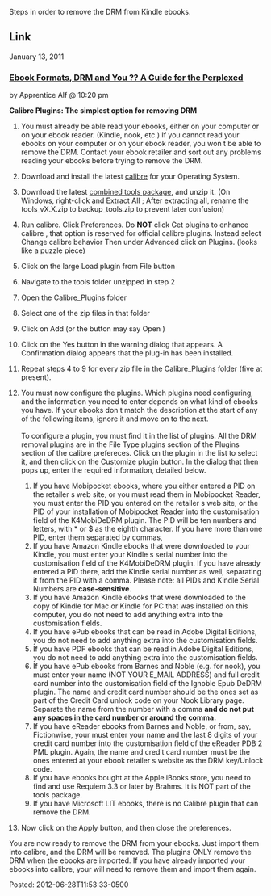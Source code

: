<div id="wikitext">

<span id="excerpt"></span> Steps in order to remove the DRM from Kindle
ebooks. <span id="excerptend"></span>

<div class="vspace">

</div>

Link
----

January 13, 2011

### [Ebook Formats, DRM and You ?? A Guide for the Perplexed](http://apprenticealf.wordpress.com/2011/01/13/ebooks-formats-drm-and-you-%E2%80%94-a-guide-for-the-perplexed/)

by Apprentice Alf @ 10:20 pm

<div class="vspace">

</div>

<div class="round lrindent quote">

**Calibre Plugins: The simplest option for removing DRM**

<div class="vspace">

</div>

1.  You must already be able read your ebooks, either on your computer
    or on your ebook reader. (Kindle, nook, etc.) If you cannot read
    your ebooks on your computer or on your ebook reader, you won t be
    able to remove the DRM. Contact your ebook retailer and sort out any
    problems reading your ebooks before trying to remove the DRM.
2.  Download and install the latest [calibre](http://calibre-ebook.com/)
    for your Operating System.
3.  Download the latest [combined tools
    package](http://apprenticealf.wordpress.com/2010/02/11/hello-world/),
    and unzip it. (On Windows, right-click and Extract All ; After
    extracting all, rename the tools\_vX.X.zip to backup\_tools.zip to
    prevent later confusion)
4.  Run calibre. Click Preferences. Do **NOT** click Get plugins to
    enhance calibre , that option is reserved for official calibre
    plugins. Instead select Change calibre behavior Then under Advanced
    click on Plugins. (looks like a puzzle piece)
5.  Click on the large Load plugin from File button
6.  Navigate to the tools folder unzipped in step 2
7.  Open the Calibre\_Plugins folder
8.  Select one of the zip files in that folder
9.  Click on Add (or the button may say Open )
10. Click on the Yes button in the warning dialog that appears. A
    Confirmation dialog appears that the plug-in has been installed.
11. Repeat steps 4 to 9 for every zip file in the Calibre\_Plugins
    folder (five at present).
12. You must now configure the plugins. Which plugins need configuring,
    and the information you need to enter depends on what kind of ebooks
    you have. If your ebooks don t match the description at the start of
    any of the following items, ignore it and move on to the next.\
    \
    To configure a plugin, you must find it in the list of plugins. All
    the DRM removal plugins are in the File Type plugins section of the
    Plugins section of the calibre prefereces. Click on the plugin in
    the list to select it, and then click on the Customize plugin
    button. In the dialog that then pops up, enter the required
    information, detailed below.
    <div class="vspace">

    </div>

    1.  If you have Mobipocket ebooks, where you either entered a PID on
        the retailer s web site, or you must read them in Mobipocket
        Reader, you must enter the PID you entered on the retailer s web
        site, or the PID of your installation of Mobipocket Reader into
        the customisation field of the <span
        class="wikiword">K4MobiDeDRM</span> plugin. The PID will be ten
        numbers and letters, with \* or \$ as the eighth character. If
        you have more than one PID, enter them separated by commas,
    2.  If you have Amazon Kindle ebooks that were downloaded to your
        Kindle, you must enter your Kindle s serial number into the
        customisation field of the <span
        class="wikiword">K4MobiDeDRM</span> plugin. If you have already
        entered a PID there, add the Kindle serial number as well,
        separating it from the PID with a comma. Please note: all <span
        class="wikiword">PIDs</span> and Kindle Serial Numbers are
        **case-sensitive**.
    3.  If you have Amazon Kindle ebooks that were downloaded to the
        copy of Kindle for Mac or Kindle for PC that was installed on
        this computer, you do not need to add anything extra into the
        customisation fields.
    4.  If you have ePub ebooks that can be read in Adobe Digital
        Editions, you do not need to add anything extra into the
        customisation fields.
    5.  If you have PDF ebooks that can be read in Adobe Digital
        Editions, you do not need to add anything extra into the
        customisation fields.
    6.  If you have ePub ebooks from Barnes and Noble (e.g. for nook),
        you must enter your name (NOT YOUR E\_MAIL ADDRESS) and full
        credit card number into the customisation field of the Ignoble
        Epub <span class="wikiword">DeDRM</span> plugin. The name and
        credit card number should be the ones set as part of the Credit
        Card unlock code on your Nook Library page. Separate the name
        from the number with a comma **and do not put any spaces in the
        card number or around the comma.**
    7.  If you have eReader ebooks from Barnes and Noble, or from, say,
        Fictionwise, your must enter your name and the last 8 digits of
        your credit card number into the customisation field of the
        eReader PDB 2 PML plugin. Again, the name and credit card number
        must be the ones entered at your ebook retailer s website as the
        DRM key/Unlock code.
    8.  If you have ebooks bought at the Apple iBooks store, you need to
        find and use Requiem 3.3 or later by Brahms. It is NOT part of
        the tools package.
    9.  If you have Microsoft LIT ebooks, there is no Calibre plugin
        that can remove the DRM.

    <div class="vspace">

    </div>

13. Now click on the Apply button, and then close the preferences.

You are now ready to remove the DRM from your ebooks. Just import them
into calibre, and the DRM will be removed. The plugins ONLY remove the
DRM when the ebooks are imported. If you have already imported your
ebooks into calibre, your will need to remove them and import them
again.

</div>

Posted: 2012-06-28T11:53:33-0500

<div class="vspace">

</div>

<div style="display: none;">

Summary:a description of a method to remove DRM from Kindle ebooks
Parent:(Technology.)Calibre <span
class="wikiword">[IncludeMe](http://wiki.tamouse.org?n=Technology.IncludeMe?action=edit)[?](http://wiki.tamouse.org?n=Technology.IncludeMe?action=edit)</span>:[Calibre](http://wiki.tamouse.org?n=Technology.Calibre?action=print)
Categories:[Links](http://wiki.tamouse.org?n=Category.Links) Tags: DRM,
Kindle, Calibre, tools

</div>

</div>
